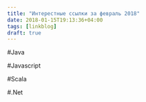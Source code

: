 ```yaml
---
title: "Интерестные ссылки за февраль 2018"
date: 2018-01-15T19:13:36+04:00
tags: [linkblog]
draft: true
---
```

#Java

#Javascript

#Scala

#.Net